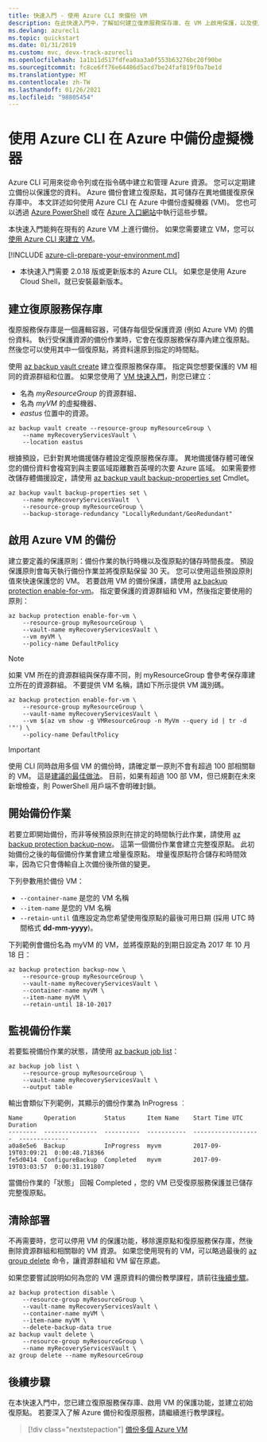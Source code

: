 ```yaml
---
title: 快速入門 - 使用 Azure CLI 來備份 VM
description: 在此快速入門中，了解如何建立復原服務保存庫、在 VM 上啟用保護，以及使用 Azure CLI 建立初始復原點。
ms.devlang: azurecli
ms.topic: quickstart
ms.date: 01/31/2019
ms.custom: mvc, devx-track-azurecli
ms.openlocfilehash: 1a1b11d517fdfea0aa3a0f553b63276bc20f90be
ms.sourcegitcommit: fc8ce6ff76e64486d5acd7be24faf819f0a7be1d
ms.translationtype: MT
ms.contentlocale: zh-TW
ms.lasthandoff: 01/26/2021
ms.locfileid: "98805454"
---
```

# <a name="back-up-a-virtual-machine-in-azure-with-the-azure-cli"></a>使用 Azure CLI 在 Azure 中備份虛擬機器

Azure CLI 可用來從命令列或在指令碼中建立和管理 Azure 資源。 您可以定期建立備份以保護您的資料。 Azure 備份會建立復原點，其可儲存在異地備援復原保存庫中。 本文詳述如何使用 Azure CLI 在 Azure 中備份虛擬機器 (VM)。 您也可以透過 [Azure PowerShell](quick-backup-vm-powershell.md) 或在 [Azure 入口網站](quick-backup-vm-portal.md)中執行這些步驟。

本快速入門能夠在現有的 Azure VM 上進行備份。 如果您需要建立 VM，您可以[使用 Azure CLI 來建立 VM](../virtual-machines/linux/quick-create-cli.md)。

[!INCLUDE [azure-cli-prepare-your-environment.md](../../includes/azure-cli-prepare-your-environment.md)]

 - 本快速入門需要 2.0.18 版或更新版本的 Azure CLI。 如果您是使用 Azure Cloud Shell，就已安裝最新版本。

## <a name="create-a-recovery-services-vault"></a>建立復原服務保存庫

復原服務保存庫是一個邏輯容器，可儲存每個受保護資源 (例如 Azure VM) 的備份資料。 執行受保護資源的備份作業時，它會在復原服務保存庫內建立復原點。 然後您可以使用其中一個復原點，將資料還原到指定的時間點。

使用 [az backup vault create](/cli/azure/backup/vault#az-backup-vault-create) 建立復原服務保存庫。 指定與您想要保護的 VM 相同的資源群組和位置。 如果您使用了 [VM 快速入門](../virtual-machines/linux/quick-create-cli.md)，則您已建立：

- 名為 *myResourceGroup* 的資源群組、
- 名為 *myVM* 的虛擬機器、
- *eastus* 位置中的資源。

```azurecli-interactive
az backup vault create --resource-group myResourceGroup \
    --name myRecoveryServicesVault \
    --location eastus
```

根據預設，已針對異地備援儲存體設定復原服務保存庫。 異地備援儲存體可確保您的備份資料會複寫到與主要區域距離數百英哩的次要 Azure 區域。 如果需要修改儲存體備援設定，請使用 [az backup vault backup-properties set](/cli/azure/backup/vault/backup-properties#az-backup-vault-backup-properties-set) Cmdlet。

```azurecli
az backup vault backup-properties set \
    --name myRecoveryServicesVault  \
    --resource-group myResourceGroup \
    --backup-storage-redundancy "LocallyRedundant/GeoRedundant"
```

## <a name="enable-backup-for-an-azure-vm"></a>啟用 Azure VM 的備份

建立要定義的保護原則：備份作業的執行時機以及復原點的儲存時間長度。 預設保護原則會每天執行備份作業並將復原點保留 30 天。 您可以使用這些預設原則值來快速保護您的 VM。 若要啟用 VM 的備份保護，請使用 [az backup protection enable-for-vm](/cli/azure/backup/protection#az-backup-protection-enable-for-vm)。 指定要保護的資源群組和 VM，然後指定要使用的原則：

```azurecli-interactive
az backup protection enable-for-vm \
    --resource-group myResourceGroup \
    --vault-name myRecoveryServicesVault \
    --vm myVM \
    --policy-name DefaultPolicy
```

> [!NOTE]
> 如果 VM 所在的資源群組與保存庫不同，則 myResourceGroup 會參考保存庫建立所在的資源群組。 不要提供 VM 名稱，請如下所示提供 VM 識別碼。

```azurecli-interactive
az backup protection enable-for-vm \
    --resource-group myResourceGroup \
    --vault-name myRecoveryServicesVault \
    --vm $(az vm show -g VMResourceGroup -n MyVm --query id | tr -d '"') \
    --policy-name DefaultPolicy
```

> [!IMPORTANT]
> 使用 CLI 同時啟用多個 VM 的備份時，請確定單一原則不會有超過 100 部相關聯的 VM。 這是[建議的最佳做法](./backup-azure-vm-backup-faq.yml#is-there-a-limit-on-number-of-vms-that-can-be-associated-with-the-same-backup-policy)。 目前，如果有超過 100 部 VM，但已規劃在未來新增檢查，則 PowerShell 用戶端不會明確封鎖。

## <a name="start-a-backup-job"></a>開始備份作業

若要立即開始備份，而非等候預設原則在排定的時間執行此作業，請使用 [az backup protection backup-now](/cli/azure/backup/protection#az-backup-protection-backup-now)。 這第一個備份作業會建立完整復原點。 此初始備份之後的每個備份作業會建立增量復原點。 增量復原點符合儲存和時間效率，因為它只會傳輸自上次備份後所做的變更。

下列參數用於備份 VM：

- `--container-name` 是您的 VM 名稱
- `--item-name` 是您的 VM 名稱
- `--retain-until` 值應設定為您希望使用復原點的最後可用日期 (採用 UTC 時間格式 **dd-mm-yyyy**)。

下列範例會備份名為 myVM  的 VM，並將復原點的到期日設定為 2017 年 10 月 18 日：

```azurecli-interactive
az backup protection backup-now \
    --resource-group myResourceGroup \
    --vault-name myRecoveryServicesVault \
    --container-name myVM \
    --item-name myVM \
    --retain-until 18-10-2017
```

## <a name="monitor-the-backup-job"></a>監視備份作業

若要監視備份作業的狀態，請使用 [az backup job list](/cli/azure/backup/job#az-backup-job-list)：

```azurecli-interactive
az backup job list \
    --resource-group myResourceGroup \
    --vault-name myRecoveryServicesVault \
    --output table
```

輸出會類似下列範例，其顯示的備份作業為 InProgress  ︰

```output
Name      Operation        Status      Item Name    Start Time UTC       Duration
--------  ---------------  ----------  -----------  -------------------  --------------
a0a8e5e6  Backup           InProgress  myvm         2017-09-19T03:09:21  0:00:48.718366
fe5d0414  ConfigureBackup  Completed   myvm         2017-09-19T03:03:57  0:00:31.191807
```

當備份作業的「狀態」  回報 Completed  ，您的 VM 已受復原服務保護並已儲存完整復原點。

## <a name="clean-up-deployment"></a>清除部署

不再需要時，您可以停用 VM 的保護功能，移除還原點和復原服務保存庫，然後刪除資源群組和相關聯的 VM 資源。 如果您使用現有的 VM，可以略過最後的 [az group delete](/cli/azure/group#az-group-delete) 命令，讓資源群組和 VM 留在原處。

如果您要嘗試說明如何為您的 VM 還原資料的備份教學課程，請前往[後續步驟](#next-steps)。

```azurecli-interactive
az backup protection disable \
    --resource-group myResourceGroup \
    --vault-name myRecoveryServicesVault \
    --container-name myVM \
    --item-name myVM \
    --delete-backup-data true
az backup vault delete \
    --resource-group myResourceGroup \
    --name myRecoveryServicesVault \
az group delete --name myResourceGroup
```

## <a name="next-steps"></a>後續步驟

在本快速入門中，您已建立復原服務保存庫、啟用 VM 的保護功能，並建立初始復原點。 若要深入了解 Azure 備份和復原服務，請繼續進行教學課程。

> [!div class="nextstepaction"]
> [備份多個 Azure VM](./tutorial-backup-vm-at-scale.md)
